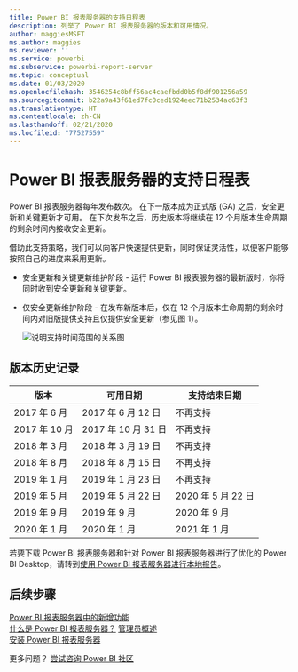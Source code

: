 ```yaml
---
title: Power BI 报表服务器的支持日程表
description: 列举了 Power BI 报表服务器的版本和可用情况。
author: maggiesMSFT
ms.author: maggies
ms.reviewer: ''
ms.service: powerbi
ms.subservice: powerbi-report-server
ms.topic: conceptual
ms.date: 01/03/2020
ms.openlocfilehash: 3546254c8bff56ac4caefbdd0b5f8df901256a59
ms.sourcegitcommit: b22a9a43f61ed7fc0ced1924eec71b2534ac63f3
ms.translationtype: HT
ms.contentlocale: zh-CN
ms.lasthandoff: 02/21/2020
ms.locfileid: "77527559"
---
```

# <a name="support-timeline-for-power-bi-report-server"></a>Power BI 报表服务器的支持日程表

Power BI 报表服务器每年发布数次。 在下一版本成为正式版 (GA) 之后，安全更新和关键更新才可用。 在下次发布之后，历史版本将继续在 12 个月版本生命周期的剩余时间内接收安全更新。

借助此支持策略，我们可以向客户快速提供更新，同时保证灵活性，以便客户能够按照自己的进度来采用更新。

* 安全更新和关键更新维护阶段 - 运行 Power BI 报表服务器的最新版时，你将同时收到安全更新和关键更新。
* 仅安全更新维护阶段 - 在发布新版本后，仅在 12 个月版本生命周期的剩余时间内对旧版提供支持且仅提供安全更新（参见图 1）。

    ![说明支持时间范围的关系图](media/support-timeline/report-server-support-timeline-overall.png)

## <a name="version-history"></a>版本历史记录

| **版本** | **可用日期** | **支持结束日期** |
| --- | --- | --- |
| 2017 年 6 月 |2017 年 6 月 12 日 |不再支持 |
| 2017 年 10 月 |2017 年 10 月 31 日 | 不再支持 |
| 2018 年 3 月 | 2018 年 3 月 19 日 | 不再支持 |
| 2018 年 8 月 | 2018 年 8 月 15 日 | 不再支持 |
| 2019 年 1 月 | 2019 年 1 月 23 日 | 不再支持 |
| 2019 年 5 月 | 2019 年 5 月 22 日 | 2020 年 5 月 22 日 |
| 2019 年 9 月 | 2019 年 9 月 | 2020 年 9 月 
| 2020 年 1 月 | 2020 年 1 月 | 2021 年 1 月

若要下载 Power BI 报表服务器和针对 Power BI 报表服务器进行了优化的 Power BI Desktop，请转到[使用 Power BI 报表服务器进行本地报告](https://powerbi.microsoft.com/report-server/)。

## <a name="next-steps"></a>后续步骤
[Power BI 报表服务器中的新增功能](whats-new.md)  
[什么是 Power BI 报表服务器？](get-started.md)
[管理员概述](admin-handbook-overview.md)  
[安装 Power BI 报表服务器](install-report-server.md)  

更多问题？ [尝试咨询 Power BI 社区](https://community.powerbi.com/)
